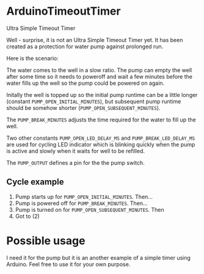 # ArduinoTimeoutTimer

Ultra Simple Timeout Timer

Well - surprise, it is not an Ultra Simple Timeout Timer yet.
It has been created as a protection for water pump against prolonged run.

Here is the scenario:

The water comes to the well in a slow ratio. The pump can empty the well
after some time so it needs to poweroff and wait a few minutes before
the water fills up the well so the pump could be powered on again.

Initally the well is topped up so the initial pump runtime can be a little
longer (constant `PUMP_OPEN_INITIAL_MINUTES`),
but subsequent pump runtime should be somehow shorter
(`PUMP_OPEN_SUBSEQUENT_MINUTES`).

The `PUMP_BREAK_MINUTES` adjusts the time required for the water
to fill up the well.

Two other constants `PUMP_OPEN_LED_DELAY_MS` and `PUMP_BREAK_LED_DELAY_MS`
are used for cycling LED indicator which is blinking quickly when the
pump is active and slowly when it waits for well to be refilled.

The `PUMP_OUTPUT` defines a pin for the the pump switch.

## Cycle example

1. Pump starts up for `PUMP_OPEN_INITIAL_MINUTES`. Then...
2. Pump is powered off for `PUMP_BREAK_MINUTES`. Then...
3. Pump is turned on for `PUMP_OPEN_SUBSEQUENT_MINUTES`. Then
4. Got to (2)

# Possible usage

I need it for the pump but it is an another example of a simple timer using
Arduino. Feel free to use it for your own purpose.






